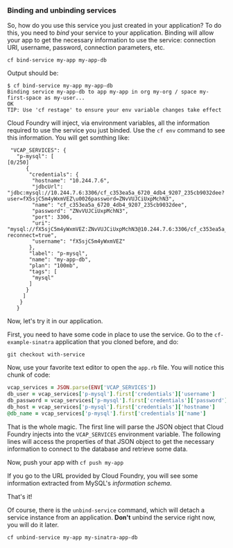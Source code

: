 ### Binding and unbinding services

So, how do you use this service you just created in your application?
To do this, you need to *bind* your service to your application.
Binding will allow your app to get the necessary information to use the service: connection URI, username, password, connection parameters, etc.

```
cf bind-service my-app my-app-db
```

Output should be:

```
$ cf bind-service my-app my-app-db
Binding service my-app-db to app my-app in org my-org / space my-first-space as my-user...
OK
TIP: Use 'cf restage' to ensure your env variable changes take effect
```

Cloud Foundry will inject, via environment variables, all the information required to use the service you just binded. Use the `cf env` command to see this information. You will get somthing like:

```
 "VCAP_SERVICES": {
   "p-mysql": [                                                                                                                                                                                              [0/250]
      {
       "credentials": {
        "hostname": "10.244.7.6",
        "jdbcUrl": "jdbc:mysql://10.244.7.6:3306/cf_c353ea5a_6720_4db4_9207_235cb9032dee?user=fX5sjC5m4yWxmVEZ\u0026password=ZNvVUJCiUxpMchN3",
        "name": "cf_c353ea5a_6720_4db4_9207_235cb9032dee",
        "password": "ZNvVUJCiUxpMchN3",
        "port": 3306,
        "uri": "mysql://fX5sjC5m4yWxmVEZ:ZNvVUJCiUxpMchN3@10.244.7.6:3306/cf_c353ea5a_6720_4db4_9207_235cb9032dee?reconnect=true",
        "username": "fX5sjC5m4yWxmVEZ"
       },
       "label": "p-mysql",
       "name": "my-app-db",
       "plan": "100mb",
       "tags": [
        "mysql"
       ]
      }
     ]
    }
   }
```

Now, let's try it in our application.

First, you need to have some code in place to use the service.
Go to the `cf-example-sinatra` application that you cloned before, and do:

```
git checkout with-service
```

Now, use your favorite text editor to open the `app.rb` file.
You will notice this chunk of code:

```ruby
vcap_services = JSON.parse(ENV['VCAP_SERVICES'])
db_user = vcap_services['p-mysql'].first['credentials']['username']
db_password = vcap_services['p-mysql'].first['credentials']['password']
db_host = vcap_services['p-mysql'].first['credentials']['hostname']
@db_name = vcap_services['p-mysql'].first['credentials']['name']
```

That is the whole magic.
The first line will parse the JSON object that Cloud Foundry injects into the `VCAP_SERVICES` environment variable.
The following lines will access the properties of that JSON object to get the necessary information to connect to the database and retrieve some data.

Now, push your app with `cf push my-app`

If you go to the URL provided by Cloud Foundry, you will see some information extracted from MySQL's *information schema*.

That's it!

Of course, there is the `unbind-service` command, which will detach a service instance from an application. **Don't** unbind the service right now, you will do it later.

```
cf unbind-service my-app my-sinatra-app-db
```
